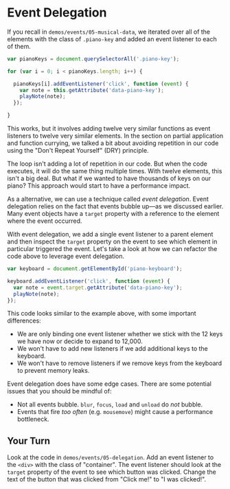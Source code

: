 # Event Delegation

If you recall in `demos/events/05-musical-data`, we iterated over all of the elements with the class of `.piano-key` and added an event listener to each of them.

```js
var pianoKeys = document.querySelectorAll('.piano-key');

for (var i = 0; i < pianoKeys.length; i++) {

  pianoKeys[i].addEventListener('click', function (event) {
    var note = this.getAttribute('data-piano-key');
    playNote(note);
  });

}
```

This works, but it involves adding twelve very similar functions as event listeners to twelve very similar elements. In the section on partial application and function currying, we talked a bit about avoiding repetition in our code using the "Don't Repeat Yourself" (DRY) principle.

The loop isn't adding a lot of repetition in our code. But when the code executes, it will do the same thing multiple times. With twelve elements, this isn't a big deal. But what if we wanted to have thousands of keys on our piano? This approach would start to have a performance impact.

As a alternative, we can use a technique called _event delegation_. Event delegation relies on the fact that events bubble up—as we discussed earlier. Many event objects have a `target` property with a reference to the element where the event occurred.

With event delegation, we add a single event listener to a parent element and then inspect the `target` property on the event to see which element in particular triggered the event. Let's take a look at how we can refactor the code above to leverage event delegation.


```js
var keyboard = document.getElementById('piano-keyboard');

keyboard.addEventListener('click', function (event) {
  var note = event.target.getAttribute('data-piano-key');
  playNote(note);
});
```

This code looks similar to the example above, with some important differences:

* We are only binding one event listener whether we stick with the 12 keys we have now or decide to expand to 12,000.
* We won't have to add new listeners if we add additional keys to the keyboard.
* We won't have to remove listeners if we remove keys from the keyboard to prevent memory leaks.

Event delegation does have some edge cases. There are some potential issues that you should be mindful of:

* Not all events bubble. `blur`, `focus`, `load` and `unload` do _not_ bubble.
* Events that fire _too often_ (e.g. `mousemove`) might cause a performance bottleneck.

## Your Turn

Look at the code in `demos/events/05-delegation`. Add an event listener to the `<div>` with the class of "container". The event listener should look at the `target` property of the event to see which button was clicked. Change the text of the button that was clicked from "Click me!" to "I was clicked!".
